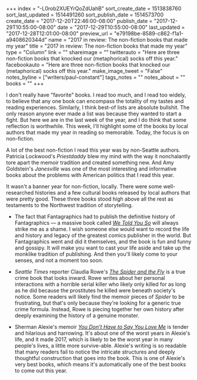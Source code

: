 +++
index = "-L0rob2XUEYrQoZdUahB"
sort_create_date = 1513838760
sort_last_updated = 1514491260
sort_publish_date = 1514573700
create_date = "2017-12-20T22:46:00-08:00"
publish_date = "2017-12-29T10:55:00-08:00"
date = "2017-12-29T10:55:00-08:00"
last_updated = "2017-12-28T12:01:00-08:00"
preview_url = "e79198be-8589-c862-f1a1-a9408620344d"
name = "2017 in review: The non-fiction books that made my year"
title = "2017 in review: The non-fiction books that made my year"
type = "Column"
link = ""
shareimage = ""
twitterauto = "Here are three non-fiction books that knocked our (metaphorical) socks off this year."
facebookauto = "Here are three non-fiction books that knocked our (metaphorical) socks off this year."
make_image_tweet = "False"
notes_byline = ["writers/paul-constant"]
tags_notes = ""
notes_about = ""
books = ""
+++
<p class="intro">I don't really have "favorite" books. I read too much, and I read too widely, to believe that any one book can encompass the totality of my tastes and reading experiences. Similarly, I think best-of lists are absolute bullshit. The only reason anyone ever made a list was because they wanted to start a fight. But here we are in the last week of the year, and I do think that some reflection is worthwhile. This week, I'll highlight some of the books by local authors that made my year in reading so memorable. Today, the focus is on non-fiction.</p>

A lot of the best non-fiction I read this year was by non-Seattle authors. Patricia Lockwood's *Priestdaddy* blew my mind with the way it nonchalantly tore apart the memoir tradition and created something new. And Amy Goldstein's *Janesville* was one of the most interesting and informative books about the problems with American politics that I read this year.

It wasn't a banner year for non-fiction, locally. There were some well-researched histories and a few cultural books released by local authors that were pretty good. These three books stood high above all the rest as testaments to the Northwest tradition of storytelling.

* The fact that Fantagraphics had to publish the definitive history of Fantagraphics — a massive book called [*We Told You So*](http://www.seattlereviewofbooks.com/reviews/how-to-throw-yourself-at-the-ground-and-miss/) will always strike me as a shame. I wish someone else would want to record the life and history and legacy of the greatest comics publisher in the world. But Fantagraphics went and did it themselves, and the book is fun and funny and gossipy. It will make you want to cast your life aside and take up the monklike tradition of publishing. And then you'll likely come to your senses, and not a moment too soon.

* *Seattle Times* reporter Claudia Rowe's [*The Spider and the Fly*](http://www.seattlereviewofbooks.com/reviews/quid-pro-quo/) is a true crime book that looks inward. Rowe writes about her personal interactions with a horrible serial killer who likely only killed for as long as he did because the prostitutes he killed were beneath society's notice. Some readers will likely find the memoir pieces of *Spider* to be frustrating, but that's only because they're looking for a generic true crime formula. Instead, Rowe is piecing together her own history after deeply examining the history of a genuine monster.

* Sherman Alexie's memoir [*You Don’t Have to Say You Love Me*](http://www.seattlereviewofbooks.com/reviews/stitch-by-stitch-by-broken-stitch/) is tender and hilarious and harrowing. It's about one of the worst years in Alexie's life, and it made 2017, which is likely to be the worst year in many people's lives, a little more survive-able. Alexie's writing is so readable that many readers fail to notice the intricate structures and deeply thoughtful construction that goes into the book. This is one of Alexie's very best books, which means it's automatically one of the best books to come out this year.